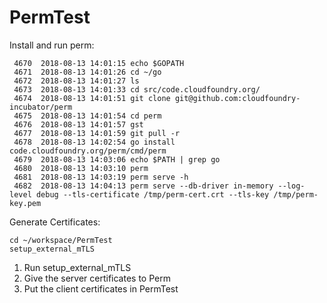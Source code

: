 # PermTest

Install and run perm:

```
 4670  2018-08-13 14:01:15 echo $GOPATH
 4671  2018-08-13 14:01:26 cd ~/go
 4672  2018-08-13 14:01:27 ls
 4673  2018-08-13 14:01:33 cd src/code.cloudfoundry.org/
 4674  2018-08-13 14:01:51 git clone git@github.com:cloudfoundry-incubator/perm
 4675  2018-08-13 14:01:54 cd perm
 4676  2018-08-13 14:01:57 gst
 4677  2018-08-13 14:01:59 git pull -r
 4678  2018-08-13 14:02:54 go install code.cloudfoundry.org/perm/cmd/perm
 4679  2018-08-13 14:03:06 echo $PATH | grep go
 4680  2018-08-13 14:03:10 perm
 4681  2018-08-13 14:03:19 perm serve -h
 4682  2018-08-13 14:04:13 perm serve --db-driver in-memory --log-level debug --tls-certificate /tmp/perm-cert.crt --tls-key /tmp/perm-key.pem
```

Generate Certificates:

```
cd ~/workspace/PermTest
setup_external_mTLS
```
1. Run setup_external_mTLS
2. Give the server certificates to Perm
3. Put the client certificates in PermTest
